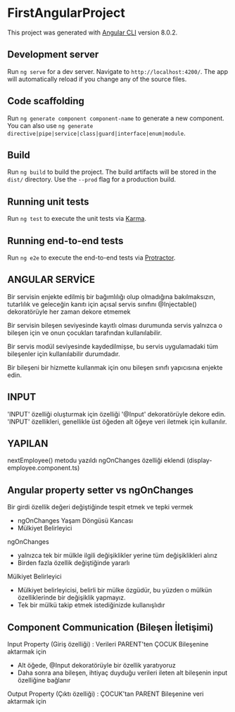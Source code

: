 # FirstAngularProject

This project was generated with [Angular CLI](https://github.com/angular/angular-cli) version 8.0.2.

## Development server

Run `ng serve` for a dev server. Navigate to `http://localhost:4200/`. The app will automatically reload if you change any of the source files.

## Code scaffolding

Run `ng generate component component-name` to generate a new component. You can also use `ng generate directive|pipe|service|class|guard|interface|enum|module`.

## Build

Run `ng build` to build the project. The build artifacts will be stored in the `dist/` directory. Use the `--prod` flag for a production build.

## Running unit tests

Run `ng test` to execute the unit tests via [Karma](https://karma-runner.github.io).

## Running end-to-end tests

Run `ng e2e` to execute the end-to-end tests via [Protractor](http://www.protractortest.org/).

## ANGULAR SERVİCE

Bir servisin enjekte edilmiş bir bağımlılığı olup olmadığına bakılmaksızın, tutarlılık ve geleceğin kanıtı için açısal servis sınıfını @Injectable() dekoratörüyle her zaman dekore etmemek

Bir servisin bileşen seviyesinde kayıtlı olması durumunda servis yalnızca o bileşen için ve onun çocukları tarafından kullanılabilir.

Bir servis modül seviyesinde kaydedilmişse, bu servis uygulamadaki tüm bileşenler için kullanılabilir durumdadır.

Bir bileşeni bir hizmette kullanmak için onu bileşen sınıfı yapıcısına enjekte edin.

## INPUT

'INPUT' özelliği oluşturmak için özelliği '@Input' dekoratörüyle dekore edin.
'INPUT' özellikleri, genellikle üst öğeden alt öğeye veri iletmek için kullanılır.

## YAPILAN
nextEmployee() metodu yazıldı
ngOnChanges özelliği eklendi (display-employee.component.ts)

## Angular property setter vs ngOnChanges
Bir girdi özellik değeri değiştiğinde tespit etmek ve tepki vermek
  - ngOnChanges Yaşam Döngüsü Kancası
  - Mülkiyet Belirleyici

ngOnChanges
  - yalnızca tek bir mülkle ilgili değişiklikler yerine tüm değişiklikleri alırız
  - Birden fazla özellik değiştiğinde yararlı

Mülkiyet Belirleyici
  - Mülkiyet belirleyicisi, belirli bir mülke özgüdür, bu yüzden o mülkün özelliklerinde bir değişiklik yapmayız.
  - Tek bir mülkü takip etmek istediğinizde kullanışlıdır

## Component Communication (Bileşen İletişimi)
Input Property (Giriş özelliği) : Verileri PARENT'ten ÇOCUK Bileşenine aktarmak için
  - Alt öğede, @Input dekoratörüyle bir özellik yaratıyoruz
  - Daha sonra ana bileşen, ihtiyaç duyduğu verileri ileten alt bileşenin input özelliğine bağlanır

Output Property (Çıktı özelliği) : ÇOCUK'tan PARENT Bileşenine veri aktarmak için

